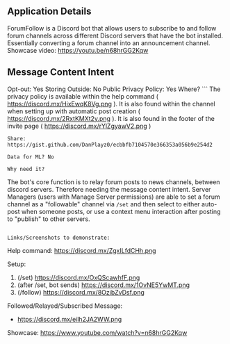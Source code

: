 ## Application Details

ForumFollow is a Discord bot that allows users to subscribe to and follow forum channels across different Discord servers that have the bot installed. Essentially converting a forum channel into an announcement channel. 
Showcase video: https://youtu.be/n68hrGG2Kqw

## Message Content Intent
Opt-out: Yes
Storing Outside: No
Public Privacy Policy: Yes
  Where? ```
    The privacy policy is available within the help command ( https://discord.mx/HixEwqK8Vg.png ). It is also found within the channel when setting up with automatic post creation ( https://discord.mx/2RxtKMXt2y.png ). It is also found in the footer of the invite page ( https://discord.mx/rYlZgyawV2.png )
  ```
  Share: https://gist.github.com/DanPlayz0/ecbbfb7104570e366353a056b9e254d2

Data for ML? No

Why need it?
```
The bot's core function is to relay forum posts to news channels, between discord servers. Therefore needing the message content intent. Server Managers (users with Manage Server permissions) are able to set a forum channel as a "followable" channel via `/set` and then select to either auto-post when someone posts, or use a context menu interaction after posting to "publish" to other servers.
```

Links/Screenshots to demonstrate:
```
Help command: https://discord.mx/ZgxILfdCHh.png

Setup:
1. (/set) https://discord.mx/OxQScawhfF.png
2. (after /set, bot sends) https://discord.mx/1OvNE5YwMT.png
3. (/follow) https://discord.mx/8OzjbZvDsf.png

Followed/Relayed/Subscribed Message:
- https://discord.mx/eilh2JA2WW.png

Showcase: https://www.youtube.com/watch?v=n68hrGG2Kqw
```